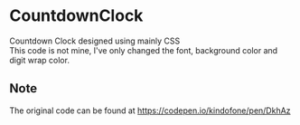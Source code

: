 # CountdownClock
Countdown Clock designed using mainly CSS<br>
This code is not mine, I've only changed the font, background color and digit wrap color.

## Note <br>
The original code can be found at https://codepen.io/kindofone/pen/DkhAz

